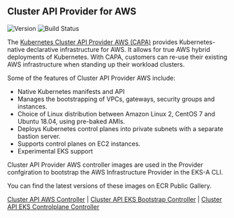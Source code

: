 ## **Cluster API Provider for AWS**
![Version](https://img.shields.io/badge/version-v0.6.4-blue)
![Build Status](https://codebuild.us-west-2.amazonaws.com/badges?uuid=eyJlbmNyeXB0ZWREYXRhIjoiOEtjdDI0NC9tSXE0MkJKU0hsL0RvL2pyV0pidEZzY2FnbG9YZk5IeVZvQVJwNDBZdkRRUXgra3pXeSs0dUtGbm1uSU1NRGRjbzJTeG9lcEhQVFEySEJzPSIsIml2UGFyYW1ldGVyU3BlYyI6InZUVnJxVkUvWDJQNDhmaUciLCJtYXRlcmlhbFNldFNlcmlhbCI6MX0%3D&branch=main)

The [Kubernetes Cluster API Provider AWS (CAPA)](https://github.com/kubernetes-sigs/cluster-api-provider-aws) provides Kubernetes-native declarative infrastructure for AWS. It allows for true AWS hybrid deployments of Kubernetes. With CAPA, customers can re-use their existing AWS infrastructure when standing up their workload clusters.

Some of the features of Cluster API Provider AWS include:
* Native Kubernetes manifests and API
* Manages the bootstrapping of VPCs, gateways, security groups and instances.
* Choice of Linux distribution between Amazon Linux 2, CentOS 7 and Ubuntu 18.04, using pre-baked AMIs.
* Deploys Kubernetes control planes into private subnets with a separate bastion server.
* Supports control planes on EC2 instances.
* Experimental EKS support

Cluster API Provider AWS controller images are used in the Provider confgiration to bootstrap the AWS Infrastructure Provider in the EKS-A CLI.

You can find the latest versions of these images on ECR Public Gallery.

[Cluster API AWS Controller](https://gallery.ecr.aws/eks-anywhere/kubernetes-sigs/cluster-api-provider-aws/cluster-api-aws-controller) | 
[Cluster API EKS Bootstrap Controller](https://gallery.ecr.aws/eks-anywhere/kubernetes-sigs/cluster-api-provider-aws/eks-bootstrap-controller) | 
[Cluster API EKS Controlplane Controller](https://gallery.ecr.aws/eks-anywhere/kubernetes-sigs/cluster-api-provider-aws/eks-control-plane-controller)

